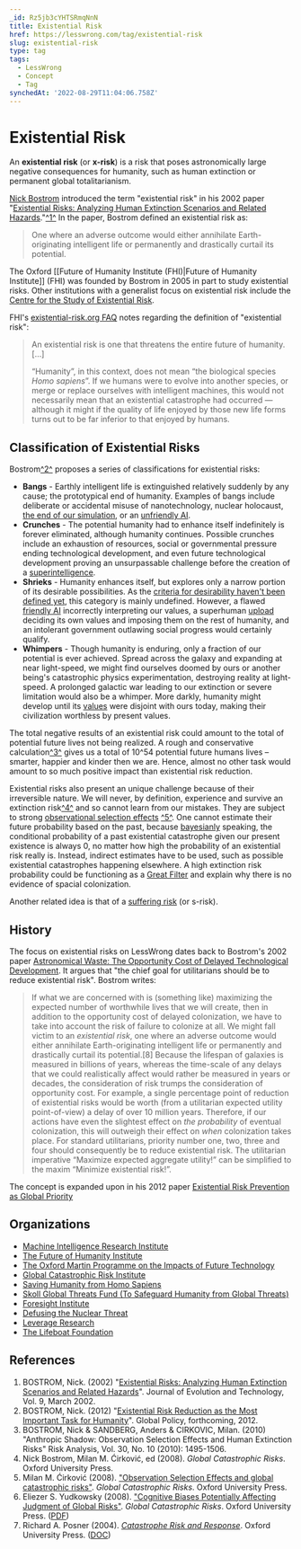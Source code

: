 ```yaml
---
_id: Rz5jb3cYHTSRmqNnN
title: Existential Risk
href: https://lesswrong.com/tag/existential-risk
slug: existential-risk
type: tag
tags:
  - LessWrong
  - Concept
  - Tag
synchedAt: '2022-08-29T11:04:06.758Z'
---
```


# Existential Risk

An **existential risk** (or **x-risk**) is a risk that poses astronomically large negative consequences for humanity, such as human extinction or permanent global totalitarianism.

[Nick Bostrom](https://lessestwrong.com/tag/nick-bostrom) introduced the term "existential risk" in his 2002 paper "[Existential Risks: Analyzing Human Extinction Scenarios and Related Hazards](https://www.nickbostrom.com/existential/risks.pdf)."[^1^](https://lessestwrong.com/tag/existential-risk?revision=0.0.39#fn1) In the paper, Bostrom defined an existential risk as:

> One where an adverse outcome would either annihilate Earth-originating intelligent life or permanently and drastically curtail its potential.

The Oxford [[Future of Humanity Institute (FHI)|Future of Humanity Institute]] (FHI) was founded by Bostrom in 2005 in part to study existential risks. Other institutions with a generalist focus on existential risk include the [Centre for the Study of Existential Risk](https://www.cser.ac.uk/).

FHI's [existential-risk.org FAQ](https://www.existential-risk.org/faq.html) notes regarding the definition of "existential risk":

> An existential risk is one that threatens the entire future of humanity. \[…\]
>
> “Humanity”, in this context, does not mean “the biological species *Homo sapiens*”. If we humans were to evolve into another species, or merge or replace ourselves with intelligent machines, this would not necessarily mean that an existential catastrophe had occurred — although it might if the quality of life enjoyed by those new life forms turns out to be far inferior to that enjoyed by humans.

## Classification of Existential Risks

Bostrom[^2^](https://lessestwrong.com/tag/existential-risk?revision=0.0.39#fn2) proposes a series of classifications for existential risks:

- **Bangs** \- Earthly intelligent life is extinguished relatively suddenly by any cause; the prototypical end of humanity. Examples of bangs include deliberate or accidental misuse of nanotechnology, nuclear holocaust, [the end of our simulation](https://lessestwrong.com/tag/simulation-argument), or an [unfriendly AI](https://wiki.lesswrong.com/wiki/unfriendly_AI).
- **Crunches** \- The potential humanity had to enhance itself indefinitely is forever eliminated, although humanity continues. Possible crunches include an exhaustion of resources, social or governmental pressure ending technological development, and even future technological development proving an unsurpassable challenge before the creation of a [superintelligence](https://lessestwrong.com/tag/superintelligence).
- **Shrieks** \- Humanity enhances itself, but explores only a narrow portion of its desirable possibilities. As the [criteria for desirability haven't been defined yet](https://lessestwrong.com/tag/complexity-of-value), this category is mainly undefined. However, a flawed [friendly AI](https://wiki.lesswrong.com/wiki/friendly_AI) incorrectly interpreting our values, a superhuman [upload](https://wiki.lesswrong.com/wiki/WBE) deciding its own values and imposing them on the rest of humanity, and an intolerant government outlawing social progress would certainly qualify.
- **Whimpers** \- Though humanity is enduring, only a fraction of our potential is ever achieved. Spread across the galaxy and expanding at near light-speed, we might find ourselves doomed by ours or another being's catastrophic physics experimentation, destroying reality at light-speed. A prolonged galactic war leading to our extinction or severe limitation would also be a whimper. More darkly, humanity might develop until its [values](https://lessestwrong.com/tag/complexity-of-value) were disjoint with ours today, making their civilization worthless by present values.

The total negative results of an existential risk could amount to the total of potential future lives not being realized. A rough and conservative calculation[^3^](https://lessestwrong.com/tag/existential-risk?revision=0.0.39#fn3) gives us a total of 10^54 potential future humans lives – smarter, happier and kinder then we are. Hence, almost no other task would amount to so much positive impact than existential risk reduction.

Existential risks also present an unique challenge because of their irreversible nature. We will never, by definition, experience and survive an extinction risk[^4^](https://lessestwrong.com/tag/existential-risk?revision=0.0.39#fn4) and so cannot learn from our mistakes. They are subject to strong [observational selection effects](https://lessestwrong.com/tag/observation-selection-effect) [^5^](https://lessestwrong.com/tag/existential-risk?revision=0.0.39#fn5). One cannot estimate their future probability based on the past, because [bayesianly](https://lessestwrong.com/tag/bayesian-probability) speaking, the conditional probability of a past existential catastrophe given our present existence is always 0, no matter how high the probability of an existential risk really is. Instead, indirect estimates have to be used, such as possible existential catastrophes happening elsewhere. A high extinction risk probability could be functioning as a [Great Filter](https://lessestwrong.com/tag/great-filter) and explain why there is no evidence of spacial colonization.

Another related idea is that of a [suffering risk](https://lessestwrong.com/tag/risks-of-astronomical-suffering-s-risks) (or s-risk).

## History

The focus on existential risks on LessWrong dates back to Bostrom's 2002 paper [Astronomical Waste: The Opportunity Cost of Delayed Technological Development](https://www.nickbostrom.com/astronomical/waste.html). It argues that "the chief goal for utilitarians should be to reduce existential risk". Bostrom writes:

> If what we are concerned with is (something like) maximizing the expected number of worthwhile lives that we will create, then in addition to the opportunity cost of delayed colonization, we have to take into account the risk of failure to colonize at all. We might fall victim to an *existential risk*, one where an adverse outcome would either annihilate Earth-originating intelligent life or permanently and drastically curtail its potential.\[8\] Because the lifespan of galaxies is measured in billions of years, whereas the time-scale of any delays that we could realistically affect would rather be measured in years or decades, the consideration of risk trumps the consideration of opportunity cost. For example, a single percentage point of reduction of existential risks would be worth (from a utilitarian expected utility point-of-view) a delay of over 10 million years.
> Therefore, if our actions have even the slightest effect on *the probability* of eventual colonization, this will outweigh their effect on *when* colonization takes place. For standard utilitarians, priority number one, two, three and four should consequently be to reduce existential risk. The utilitarian imperative “Maximize expected aggregate utility!” can be simplified to the maxim “Minimize existential risk!”.

The concept is expanded upon in his 2012 paper [Existential Risk Prevention as Global Priority](https://www.existential-risk.org/concept.html)

## Organizations

- [Machine Intelligence Research Institute](http://intelligence.org/)
- [The Future of Humanity Institute](http://www.fhi.ox.ac.uk/)
- [The Oxford Martin Programme on the Impacts of Future Technology](http://www.futuretech.ox.ac.uk/)
- [Global Catastrophic Risk Institute](http://www.gcrinstitute.org/)
- [Saving Humanity from Homo Sapiens](http://shfhs.org/)
- [Skoll Global Threats Fund (To Safeguard Humanity from Global Threats)](http://www.skollglobalthreats.org/)
- [Foresight Institute](http://www.foresight.org/)
- [Defusing the Nuclear Threat](http://nuclearrisk.org/)
- [Leverage Research](http://www.leverageresearch.org/)
- [The Lifeboat Foundation](http://lifeboat.com/)
     

## References

1. BOSTROM, Nick. (2002) "[Existential Risks: Analyzing Human Extinction Scenarios and Related Hazards](http://www.nickbostrom.com/existential/risks.pdf)". Journal of Evolution and Technology, Vol. 9, March 2002.
2. BOSTROM, Nick. (2012) "[Existential Risk Reduction as the Most Important Task for Humanity](http://www.existential-risk.org/concept.pdf)". Global Policy, forthcoming, 2012.
3. BOSTROM, Nick & SANDBERG, Anders & CIRKOVIC, Milan. (2010) "Anthropic Shadow: Observation Selection Effects and Human Extinction Risks" Risk Analysis, Vol. 30, No. 10 (2010): 1495-1506.
4. Nick Bostrom, Milan M. Ćirković, ed (2008). *Global Catastrophic Risks*. Oxford University Press.
5. Milan M. Ćirković (2008). ["Observation Selection Effects and global catastrophic risks"](http://books.google.com/books?id=-Jxc88RuJhgC&lpg=PP1&pg=PA120#v=onepage&q=&f=false). *Global Catastrophic Risks*. Oxford University Press.
6. Eliezer S. Yudkowsky (2008). ["Cognitive Biases Potentially Affecting Judgment of Global Risks"](http://yudkowsky.net/rational/cognitive-biases). *Global Catastrophic Risks*. Oxford University Press. ([PDF](http://intelligence.org/files/CognitiveBiases.pdf))
7. Richard A. Posner (2004). [*Catastrophe Risk and Response*](http://books.google.ca/books?id=SDe59lXSrY8C). Oxford University Press. ([DOC](http://www.avturchin.narod.ru/posner.doc))
